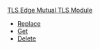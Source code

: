 <!-- Code generated for API Clients. DO NOT EDIT. -->


[TLS Edge Mutual TLS Module](#api-tls-edge-mutual-tls-module)
- [Replace](#api-tls-edge-mutual-tls-module-replace)
- [Get](#api-tls-edge-mutual-tls-module-get)
- [Delete](#api-tls-edge-mutual-tls-module-delete)
